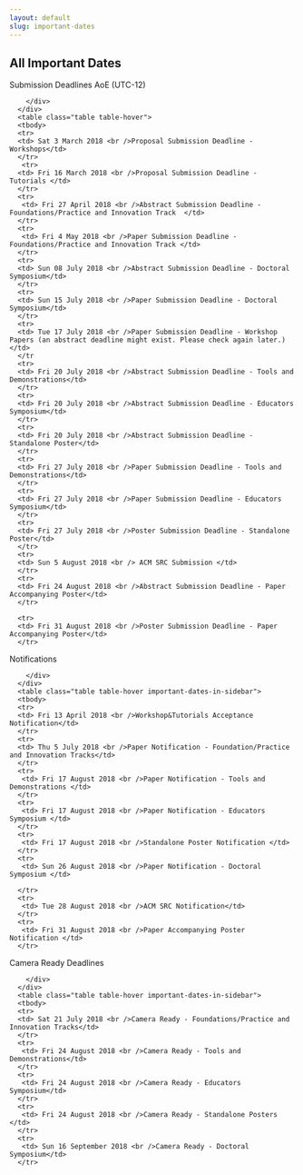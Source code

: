```yaml
---
layout: default
slug: important-dates
---
```

<div class="row">
 <div class="col-md-12" markdown="1">

<!-- Calls, Papers, Workshop submissions are Anywhere on Earth (i.e. UTC-12) -->

## All Important Dates


<div id="submission-dates" class="col-md-12">
    <div class="panel panel-primary">
      <div class="panel-heading">
        <div class="panel-title">
             Submission Deadlines <span class="pull-right"> 
                                <span class="glyphicon glyphicon-globe"></span>
                                <span class="glyphicon glyphicon-time"></span>
                                AoE (UTC-12)
                              </span> <br />
	      
        </div>
      </div>
      <table class="table table-hover">
      <tbody>
      <tr>
      <td> Sat 3 March 2018 <br />Proposal Submission Deadline - Workshops</td>
      </tr>
       <tr>
      <td> Fri 16 March 2018 <br />Proposal Submission Deadline - Tutorials </td>
      </tr>
      <tr>
       <td> Fri 27 April 2018 <br />Abstract Submission Deadline - Foundations/Practice and Innovation Track  </td>
      </tr>
      <tr>
       <td> Fri 4 May 2018 <br />Paper Submission Deadline - Foundations/Practice and Innovation Track </td>
      </tr>
      <tr>
      <td> Sun 08 July 2018 <br />Abstract Submission Deadline - Doctoral Symposium</td>
      </tr>
      <tr>
      <td> Sun 15 July 2018 <br />Paper Submission Deadline - Doctoral Symposium</td>
      </tr>
      <tr>
      <td> Tue 17 July 2018 <br />Paper Submission Deadline - Workshop Papers (an abstract deadline might exist. Please check again later.)</td>
      </tr
      <tr>
      <td> Fri 20 July 2018 <br />Abstract Submission Deadline - Tools and Demonstrations</td>
      </tr>
      <tr>
      <td> Fri 20 July 2018 <br />Abstract Submission Deadline - Educators Symposium</td>
      </tr>
      <tr>
      <td> Fri 20 July 2018 <br />Abstract Submission Deadline - Standalone Poster</td>
      </tr>
      <tr>
      <td> Fri 27 July 2018 <br />Paper Submission Deadline - Tools and Demonstrations</td>
      </tr>
      <tr>
      <td> Fri 27 July 2018 <br />Paper Submission Deadline - Educators Symposium</td>
      </tr>
      <tr>
      <td> Fri 27 July 2018 <br />Poster Submission Deadline - Standalone Poster</td>
      </tr>
      <tr>
      <td> Sun 5 August 2018 <br /> ACM SRC Submission </td>
      </tr>
      <tr>
      <td> Fri 24 August 2018 <br />Abstract Submission Deadline - Paper Accompanying Poster</td>
      </tr>
      
      <tr>
      <td> Fri 31 August 2018 <br />Poster Submission Deadline - Paper Accompanying Poster</td>
      </tr>
   </tbody>
   </table>  
  </div>
  </div>

  <div id="notification-dates" class="col-md-12">
    <div class="panel panel-primary">
      <div class="panel-heading">
        <div class="panel-title">
             Notifications <span class="pull-right"> 
                                <!-- <span class="glyphicon glyphicon-globe"></span> -->
                                <!-- <span class="glyphicon glyphicon-time"></span> -->
                                <!-- AoE (UTC-12) -->
                              </span> <br />
	      
        </div>
      </div>
      <table class="table table-hover important-dates-in-sidebar">
      <tbody>
      <tr>
      <td> Fri 13 April 2018 <br />Workshop&Tutorials Acceptance Notification</td>
      </tr>
      <tr>
      <td> Thu 5 July 2018 <br />Paper Notification - Foundation/Practice and Innovation Tracks</td>
      </tr>
      <tr>
       <td> Fri 17 August 2018 <br />Paper Notification - Tools and Demonstrations </td>
      </tr>
      <tr>
       <td> Fri 17 August 2018 <br />Paper Notification - Educators Symposium </td>
      </tr>
      <tr>
       <td> Fri 17 August 2018 <br />Standalone Poster Notification </td>
      </tr>
      <tr>
       <td> Sun 26 August 2018 <br />Paper Notification - Doctoral Symposium </td>

      </tr>
      <tr>
       <td> Tue 28 August 2018 <br />ACM SRC Notification</td>
      </tr>
      <tr>
       <td> Fri 31 August 2018 <br />Paper Accompanying Poster Notification </td>
      </tr>
   </tbody>
   </table>  
  </div>
  </div>

  <div id="camera-dates" class="col-md-12">
    <div class="panel panel-primary">
      <div class="panel-heading">
        <div class="panel-title">
             Camera Ready Deadlines <span class="pull-right"> 
                                <!-- <span class="glyphicon glyphicon-globe"></span> -->
                                <!-- <span class="glyphicon glyphicon-time"></span> -->
                                <!-- AoE (UTC-12) -->
                              </span> <br />
        
        </div>
      </div>
      <table class="table table-hover important-dates-in-sidebar">
      <tbody>
      <tr>
      <td> Sat 21 July 2018 <br />Camera Ready - Foundations/Practice and Innovation Tracks</td>
      </tr>
      <tr>
       <td> Fri 24 August 2018 <br />Camera Ready - Tools and Demonstrations</td>
      </tr>
      <tr>
       <td> Fri 24 August 2018 <br />Camera Ready - Educators Symposium</td>
      </tr>
      <tr>
       <td> Fri 24 August 2018 <br />Camera Ready - Standalone Posters </td>
      </tr>
      <tr>
       <td> Sun 16 September 2018 <br />Camera Ready - Doctoral Symposium</td>
      </tr>
   </tbody>
   </table>  
  </div>
  </div>

<!-- <table class="table">
  <tr>
    <th class="">Submission deadline<br></th>
    <th class="">Deadline</th>
  </tr>
  <tr>
    <td >Foundations/Practice and Innvoation Abstract<br></td>
    <td >27 April 2018<br></td>
  </tr>
  <tr>
    <td >Foundations/Practice And Innovation Papers<br></td>
    <td >4 May 2018<br></td>
  </tr>
  <tr>
    <td ></td>
    <td ></td>
  </tr>

  
</table>        

<table>
<tr>
    <th class="">Notifications<br></th>
    <th class="">Deadline</th>
  </tr>

  
</table>
 -->

<!-- </div>
<div id="dates" class="col-md-4">
    <div class="panel panel-primary" style="position: fixed;">
      <div class="panel-heading">
        <div class="panel-title">
             Important Dates <span class="pull-right"> 
                                <span class="glyphicon glyphicon-globe"></span>
                                <span class="glyphicon glyphicon-time"></span>
                                AoE (UTC-12)
                              </span> <br />
	      
        </div>
      </div>
      <table class="table table-hover important-dates-in-sidebar">
      <tbody>
      <tr>
      <td> Sat 3 March 2018 <br />Submission deadline - Workshop Proposal</td>
      </tr>
       <tr>
      <td> Fri 16 March 2018 <br />Submission deadline - Tutorial Proposal</td>
      </tr>
      <tr>
       <td> Fri 27 April 2018 <br />Submission deadline - Foundations/Practice and Innovation Tracks Abstracts  </td>
      </tr>
      <tr>
       <td> Fri 4 May 2018 <br />Submission deadline - Foundations/Practice and Innovation Tracks Papers </td>
      </tr>
   </tbody>
   </table>  
  </div>
 </div> -->
</div>
</div>


